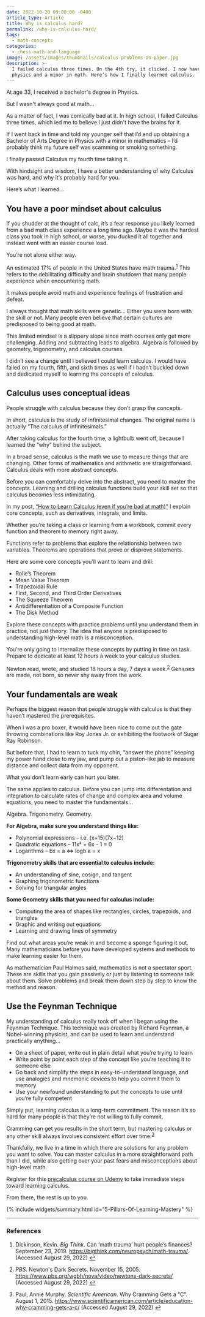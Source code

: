 ```yaml
---
date: 2022-10-20 09:00:00 -0400
article_type: Article
title: Why is calculus hard?
permalink: /why-is-calculus-hard/
tags:
  - math-concepts
categories:
  - chess-math-and-language
image: /assets/images/thumbnails/calculus-problems-on-paper.jpg
description: >-
  I failed calculus three times. On the 4th try, it clicked. I now have a BA in
  physics and a minor in math. Here’s how I finally learned calculus.
---
```

At age 33, I received a bachelor's degree in Physics.

But I wasn't always good at math…

As a matter of fact, I was comically bad at it. In high school, I failed Calculus three times, which led me to believe I just didn't have the brains for it.

If I went back in time and told my younger self that I’d end up obtaining a Bachelor of Arts Degree in Physics with a minor in mathematics – I’d probably think my future self was scamming or smoking something.

I finally passed Calculus my fourth time taking it.

With hindsight and wisdom, I have a better understanding of why Calculus was hard, and why it’s probably hard for you.

Here’s what I learned…

## You have a poor mindset about calculus

If you shudder at the thought of calc, it’s a fear response you likely learned from a bad math class experience a long time ago. Maybe it was the hardest class you took in high school, or worse, you ducked it all together and instead went with an easier course load.

You’re not alone either way.

An estimated 17% of people in the United States have math trauma.<sup><a class="footnote" rel="footnote" href="#fn:1">1</a></sup> This refers to the debilitating difficulty and brain shutdown that many people experience when encountering math.

It makes people avoid math and experience feelings of frustration and defeat.

I always thought that math skills were genetic… Either you were born with the skill or not. Many people even believe that certain cultures are predisposed to being good at math.

This limited mindset is a slippery slope since math courses only get more challenging. Adding and subtracting leads to algebra. Algebra is followed by geometry, trigonometry, and calculus courses.

I didn’t see a change until I believed I could learn calculus. I would have failed on my fourth, fifth, and sixth times as well if I hadn’t buckled down and dedicated myself to learning the concepts of calculus.

## Calculus uses conceptual ideas

People struggle with calculus because they don’t grasp the concepts.

In short, calculus is the study of infinitesimal changes. The original name is actually “The calculus of infinitesimals.”

After taking calculus for the fourth time, a lightbulb went off, because I learned the “why” behind the subject.

In a broad sense, calculus is the math we use to measure things that are changing. Other forms of mathematics and arithmetic are straightforward. Calculus deals with more abstract concepts.

Before you can comfortably delve into the abstract, you need to master the concepts. Learning and drilling calculus functions build your skill set so that calculus becomes less intimidating.

In my post, [“How to Learn Calculus (even if you’re bad at math)”](https://edlatimore.com/how-to-learn-calculus/) I explain core concepts, such as derivatives, integrals, and limits.

Whether you’re taking a class or learning from a workbook, commit every function and theorem to memory right away.

Functions refer to problems that explore the relationship between two variables. Theorems are operations that prove or disprove statements.

Here are some core concepts you’ll want to learn and drill:

* Rolle’s Theorem
* Mean Value Theorem
* Trapezoidal Rule
* First, Second, and Third Order Derivatives
* The Squeeze Theorem
* Antidifferentiation of a Composite Function
* The Disk Method

Explore these concepts with practice problems until you understand them in practice, not just theory. The idea that anyone is predisposed to understanding high-level math is a misconception.

You’re only going to internalize these concepts by putting in time on task. Prepare to dedicate at least 12 hours a week to your calculus studies.

Newton read, wrote, and studied 18 hours a day, 7 days a week.<sup><a class="footnote" rel="footnote" href="#fn:2">2</a></sup> Geniuses are made, not born, so never shy away from the work.

## Your fundamentals are weak

Perhaps the biggest reason that people struggle with calculus is that they haven’t mastered the prerequisites.

When I was a pro boxer, it would have been nice to come out the gate throwing combinations like Roy Jones Jr. or exhibiting the footwork of Sugar Ray Robinson.

But before that, I had to learn to tuck my chin, “answer the phone” keeping my power hand close to my jaw, and pump out a piston-like jab to measure distance and collect data from my opponent.

What you don’t learn early can hurt you later.

The same applies to calculus. Before you can jump into differentation and integration to calculate rates of change and complex area and volume equations, you need to master the fundamentals…

Algebra. Trigonometry. Geometry.

**For Algebra, make sure you understand things like:**

* Polynomial expressions – i.e. (x+15)(7x−12)
* Quadratic equations – 11x² + 6x - 1 = 0
* Logarithms – bx = a ⇔ logb a = x

**Trigonometry skills that are essential to calculus include:**

* An understanding of sine, cosign, and tangent
* Graphing trigonometric functions
* Solving for triangular angles

**Some Geometry skills that you need for calculus include:**

* Computing the area of shapes like rectangles, circles, trapezoids, and triangles
* Graphic and writing out equations
* Learning and drawing lines of symmetry

Find out what areas you’re weak in and become a sponge figuring it out. Many mathematicians before you have developed systems and methods to make learning easier for them.

As mathematician Paul Halmos said, mathematics is not a spectator sport. These are skills that you gain passively or just by listening to someone talk about them. Solve problems and break them down step by step to know the method and reason.

## Use the Feynman Technique

My understanding of calculus really took off when I began using the Feynman Technique. This technique was created by Richard Feynman, a Nobel-winning physicist, and can be used to learn and understand practically anything…

* On a sheet of paper, write out in plain detail what you’re trying to learn
* Write point by point each step of the concept like you’re teaching it to someone else
* Go back and simplify the steps in easy-to-understand language, and use analogies and mnemonic devices to help you commit them to memory
* Use your newfound understanding to put the concepts to use until you’re fully competent

Simply put, learning calculus is a long-term commitment. The reason it’s so hard for many people is that they’re not willing to fully commit.

Cramming can get you results in the short term, but mastering calculus or any other skill always involves consistent effort over time.<sup><a class="footnote" rel="footnote" href="#fn:3">3</a></sup>

Thankfully, we live in a time in which there are solutions for any problem you want to solve. You can master calculus in a more straightforward path than I did, while also getting over your past fears and misconceptions about high-level math.

Register for this [precalculus course on Udemy](https://www.udemy.com/course/trig-by-krista-king/) to take immediate steps toward learning calculus.

From there, the rest is up to you.

{% include widgets/summary.html id="5-Pillars-Of-Learning-Mastery" %}

---

### References

<div class="footnotes"><ol><li><p>Dickinson, Kevin. <em>Big Think</em>. Can ‘math trauma’ hurt people’s finances? September 23, 2019. <a href="https://bigthink.com/neuropsych/math-trauma/">https://bigthink.com/neuropsych/math-trauma/</a>. (Accessed August 29, 2022)&nbsp;<a class="reversefootnote" href="#fnref:1">↩</a></p></li><li><p><em>PBS</em>. Newton's Dark Secrets. November 15, 2005. <a href="https://www.pbs.org/wgbh/nova/video/newtons-dark-secrets/">https://www.pbs.org/wgbh/nova/video/newtons-dark-secrets/</a> (Accessed August 29, 2022)&nbsp;<a class="reversefootnote" href="#fnref:2">↩</a></p></li><li><p>Paul, Annie Murphy. <em>Scientific American</em>. Why Cramming Gets a “C”. August 1, 2015. <a href="https://www.scientificamerican.com/article/education-why-cramming-gets-a-c/">https://www.scientificamerican.com/article/education-why-cramming-gets-a-c/</a> (Accessed August 29, 2022)&nbsp;<a class="reversefootnote" href="#fnref:3">↩</a></p></li></ol></div>
